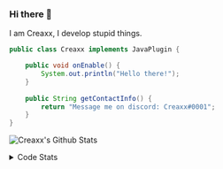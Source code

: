 ### Hi there 👋

I am Creaxx, I develop stupid things. 

```java
public class Creaxx implements JavaPlugin {

    public void onEnable() {
        System.out.println("Hello there!");
    }
    
    public String getContactInfo() {
        return "Message me on discord: Creaxx#0001";
    }
}
```

![Creaxx's Github Stats](https://github-readme-stats.vercel.app/api?username=CreaxxOG&show_icons=true&theme=dark&count_private=true)

<details>
  <summary>Code Stats</summary>

<!--START_SECTION:waka-->
![Code Time](http://img.shields.io/badge/Code%20Time-1%2C222%20hrs%2010%20mins-blue)

![Lines of code](https://img.shields.io/badge/From%20Hello%20World%20I%27ve%20Written-569.2%20thousand%20lines%20of%20code-blue)

**🐱 My GitHub Data** 

> 📦 66.3 kB Used in GitHub's Storage 
 > 
> 🏆 1,359 Contributions in the Year 2023
 > 
> 🚫 Not Opted to Hire
 > 
> 📜 4 Public Repositories 
 > 
> 🔑 2 Private Repositories 
 > 
**I'm a Night 🦉** 

```text
🌞 Morning                295 commits         ██░░░░░░░░░░░░░░░░░░░░░░░   07.06 % 
🌆 Daytime                1773 commits        ███████████░░░░░░░░░░░░░░   42.44 % 
🌃 Evening                2045 commits        ████████████░░░░░░░░░░░░░   48.95 % 
🌙 Night                  65 commits          ░░░░░░░░░░░░░░░░░░░░░░░░░   01.56 % 
```
📅 **I'm Most Productive on Saturday** 

```text
Monday                   513 commits         ███░░░░░░░░░░░░░░░░░░░░░░   12.28 % 
Tuesday                  564 commits         ███░░░░░░░░░░░░░░░░░░░░░░   13.50 % 
Wednesday                590 commits         ████░░░░░░░░░░░░░░░░░░░░░   14.12 % 
Thursday                 657 commits         ████░░░░░░░░░░░░░░░░░░░░░   15.73 % 
Friday                   381 commits         ██░░░░░░░░░░░░░░░░░░░░░░░   09.12 % 
Saturday                 781 commits         █████░░░░░░░░░░░░░░░░░░░░   18.69 % 
Sunday                   692 commits         ████░░░░░░░░░░░░░░░░░░░░░   16.56 % 
```


📊 **This Week I Spent My Time On** 

```text
💬 Programming Languages: 
Java                     12 hrs 57 mins      ████████████████████████░   94.63 % 
Kotlin                   15 mins             ░░░░░░░░░░░░░░░░░░░░░░░░░   01.89 % 
XML                      15 mins             ░░░░░░░░░░░░░░░░░░░░░░░░░   01.83 % 
YAML                     10 mins             ░░░░░░░░░░░░░░░░░░░░░░░░░   01.23 % 
JAVA                     2 mins              ░░░░░░░░░░░░░░░░░░░░░░░░░   00.32 % 

🔥 Editors: 
IntelliJ                 13 hrs 41 mins      █████████████████████████   100.00 % 
```

**I Mostly Code in Java** 

```text
Java                     57 repos            ████████████████████░░░░░   81.43 % 
Kotlin                   8 repos             ███░░░░░░░░░░░░░░░░░░░░░░   11.43 % 
CSS                      2 repos             █░░░░░░░░░░░░░░░░░░░░░░░░   02.86 % 
TypeScript               2 repos             █░░░░░░░░░░░░░░░░░░░░░░░░   02.86 % 
EJS                      1 repo              ░░░░░░░░░░░░░░░░░░░░░░░░░   01.43 % 
```




 Last Updated on 25/04/2023 06:24:44 UTC
<!--END_SECTION:waka-->
</details>
